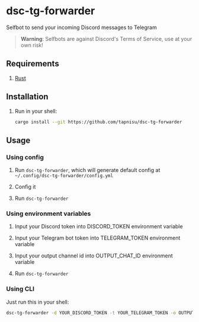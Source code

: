 # dsc-tg-forwarder

Selfbot to send your incoming Discord messages to Telegram

> **Warning**:
> Selfbots are against Discord's Terms of Service, use at your own risk!

## Requirements

1. [Rust](https://www.rust-lang.org/tools/install)

## Installation

1. Run in your shell:

   ```sh
   cargo install --git https://github.com/tapnisu/dsc-tg-forwarder
   ```

## Usage

### Using config

1. Run `dsc-tg-forwarder`, which will generate default config at `~/.config/dsc-tg-forwarder/config.yml`

2. Config it

3. Run `dsc-tg-forwarder`

### Using environment variables

1. Input your Discord token into DISCORD_TOKEN environment variable

2. Input your Telegram bot token into TELEGRAM_TOKEN environment variable

3. Input your output channel id into OUTPUT_CHAT_ID environment variable

4. Run `dsc-tg-forwarder`

### Using CLI

Just run this in your shell:

```sh
dsc-tg-forwarder -d YOUR_DISCORD_TOKEN -t YOUR_TELEGRAM_TOKEN -o OUTPUT_CHAT_ID
```
